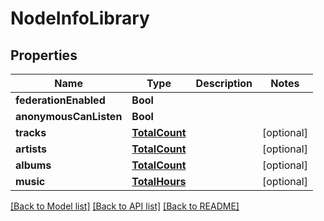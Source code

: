 # NodeInfoLibrary

## Properties
Name | Type | Description | Notes
------------ | ------------- | ------------- | -------------
**federationEnabled** | **Bool** |  | 
**anonymousCanListen** | **Bool** |  | 
**tracks** | [**TotalCount**](TotalCount.md) |  | [optional] 
**artists** | [**TotalCount**](TotalCount.md) |  | [optional] 
**albums** | [**TotalCount**](TotalCount.md) |  | [optional] 
**music** | [**TotalHours**](TotalHours.md) |  | [optional] 

[[Back to Model list]](../README.md#documentation-for-models) [[Back to API list]](../README.md#documentation-for-api-endpoints) [[Back to README]](../README.md)


